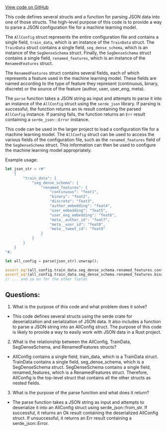 [View code on GitHub](https://github.com/misbahsy/the-algorithm/navi/dr_transform/src/all_config.rs)

This code defines several structs and a function for parsing JSON data into one of those structs. The high-level purpose of this code is to provide a way to parse a JSON configuration file for a machine learning model. 

The `AllConfig` struct represents the entire configuration file and contains a single field, `train_data`, which is an instance of the `TrainData` struct. The `TrainData` struct contains a single field, `seg_dense_schema`, which is an instance of the `SegDenseSchema` struct. Finally, the `SegDenseSchema` struct contains a single field, `renamed_features`, which is an instance of the `RenamedFeatures` struct. 

The `RenamedFeatures` struct contains several fields, each of which represents a feature used in the machine learning model. These fields are named according to the type of feature they represent (continuous, binary, discrete) or the source of the feature (author, user, user_eng, meta). 

The `parse` function takes a JSON string as input and attempts to parse it into an instance of the `AllConfig` struct using the `serde_json` library. If parsing is successful, the function returns an `Ok` result containing the parsed `AllConfig` instance. If parsing fails, the function returns an `Err` result containing a `serde_json::Error` instance. 

This code can be used in the larger project to load a configuration file for a machine learning model. The `AllConfig` struct can be used to access the various fields of the configuration file, such as the `renamed_features` field of the `SegDenseSchema` struct. This information can then be used to configure the machine learning model appropriately. 

Example usage:

```rust
let json_str = r#"
    {
        "train_data": {
            "seg_dense_schema": {
                "renamed_features": {
                    "continuous": "feat1",
                    "binary": "feat2",
                    "discrete": "feat3",
                    "author_embedding": "feat4",
                    "user_embedding": "feat5",
                    "user_eng_embedding": "feat6",
                    "meta__author_id": "feat7",
                    "meta__user_id": "feat8",
                    "meta__tweet_id": "feat9"
                }
            }
        }
    }
"#;

let all_config = parse(json_str).unwrap();

assert_eq!(all_config.train_data.seg_dense_schema.renamed_features.continuous, "feat1");
assert_eq!(all_config.train_data.seg_dense_schema.renamed_features.binary, "feat2");
// ... and so on for the other fields
```
## Questions: 
 1. What is the purpose of this code and what problem does it solve?
- This code defines several structs using the serde crate for deserialization and serialization of JSON data. It also includes a function to parse a JSON string into an AllConfig struct. The purpose of this code is likely to provide a way to easily work with JSON data in a Rust project.

2. What is the relationship between the AllConfig, TrainData, SegDenseSchema, and RenamedFeatures structs?
- AllConfig contains a single field, train_data, which is a TrainData struct. TrainData contains a single field, seg_dense_schema, which is a SegDenseSchema struct. SegDenseSchema contains a single field, renamed_features, which is a RenamedFeatures struct. Therefore, AllConfig is the top-level struct that contains all the other structs as nested fields.

3. What is the purpose of the parse function and what does it return?
- The parse function takes a JSON string as input and attempts to deserialize it into an AllConfig struct using serde_json::from_str. If successful, it returns an Ok result containing the deserialized AllConfig struct. If unsuccessful, it returns an Err result containing a serde_json::Error.